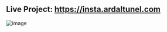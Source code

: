 ## Live Project: https://insta.ardaltunel.com

![image](https://github.com/ardaltunel/instagram-data-extraction/assets/35379428/ac26735d-ea55-4a2f-9278-935bab4c5597)
